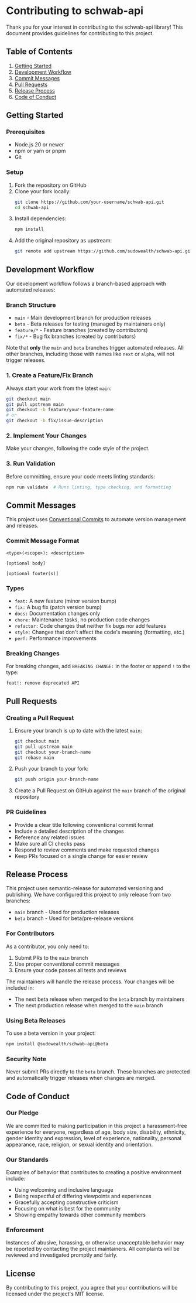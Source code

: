 # Contributing to schwab-api

Thank you for your interest in contributing to the schwab-api library! This
document provides guidelines for contributing to this project.

## Table of Contents

1. [Getting Started](#getting-started)
2. [Development Workflow](#development-workflow)
3. [Commit Messages](#commit-messages)
4. [Pull Requests](#pull-requests)
5. [Release Process](#release-process)
6. [Code of Conduct](#code-of-conduct)

## Getting Started

### Prerequisites

- Node.js 20 or newer
- npm or yarn or pnpm
- Git

### Setup

1. Fork the repository on GitHub
2. Clone your fork locally:
   ```bash
   git clone https://github.com/your-username/schwab-api.git
   cd schwab-api
   ```
3. Install dependencies:
   ```bash
   npm install
   ```
4. Add the original repository as upstream:
   ```bash
   git remote add upstream https://github.com/sudowealth/schwab-api.git
   ```

## Development Workflow

Our development workflow follows a branch-based approach with automated
releases:

### Branch Structure

- `main` - Main development branch for production releases
- `beta` - Beta releases for testing (managed by maintainers only)
- `feature/*` - Feature branches (created by contributors)
- `fix/*` - Bug fix branches (created by contributors)

Note that **only** the `main` and `beta` branches trigger automated releases.
All other branches, including those with names like `next` or `alpha`, will not
trigger releases.

### 1. Create a Feature/Fix Branch

Always start your work from the latest `main`:

```bash
git checkout main
git pull upstream main
git checkout -b feature/your-feature-name
# or
git checkout -b fix/issue-description
```

### 2. Implement Your Changes

Make your changes, following the code style of the project.

### 3. Run Validation

Before committing, ensure your code meets linting standards:

```bash
npm run validate  # Runs linting, type checking, and formatting
```

## Commit Messages

This project uses [Conventional Commits](https://www.conventionalcommits.org/)
to automate version management and releases.

### Commit Message Format

```
<type>(<scope>): <description>

[optional body]

[optional footer(s)]
```

### Types

- `feat:` A new feature (minor version bump)
- `fix:` A bug fix (patch version bump)
- `docs:` Documentation changes only
- `chore:` Maintenance tasks, no production code changes
- `refactor:` Code changes that neither fix bugs nor add features
- `style:` Changes that don't affect the code's meaning (formatting, etc.)
- `perf:` Performance improvements

### Breaking Changes

For breaking changes, add `BREAKING CHANGE:` in the footer or append `!` to the
type:

```
feat!: remove deprecated API
```

## Pull Requests

### Creating a Pull Request

1. Ensure your branch is up to date with the latest `main`:

   ```bash
   git checkout main
   git pull upstream main
   git checkout your-branch-name
   git rebase main
   ```

2. Push your branch to your fork:

   ```bash
   git push origin your-branch-name
   ```

3. Create a Pull Request on GitHub against the `main` branch of the original
   repository

### PR Guidelines

- Provide a clear title following conventional commit format
- Include a detailed description of the changes
- Reference any related issues
- Make sure all CI checks pass
- Respond to review comments and make requested changes
- Keep PRs focused on a single change for easier review

## Release Process

This project uses semantic-release for automated versioning and publishing. We
have configured this project to only release from two branches:

- `main` branch - Used for production releases
- `beta` branch - Used for beta/pre-release versions

### For Contributors

As a contributor, you only need to:

1. Submit PRs to the `main` branch
2. Use proper conventional commit messages
3. Ensure your code passes all tests and reviews

The maintainers will handle the release process. Your changes will be included
in:

- The next beta release when merged to the `beta` branch by maintainers
- The next production release when merged to the `main` branch

### Using Beta Releases

To use a beta version in your project:

```bash
npm install @sudowealth/schwab-api@beta
```

### Security Note

Never submit PRs directly to the `beta` branch. These branches are protected and
automatically trigger releases when changes are merged.

## Code of Conduct

### Our Pledge

We are committed to making participation in this project a harassment-free
experience for everyone, regardless of age, body size, disability, ethnicity,
gender identity and expression, level of experience, nationality, personal
appearance, race, religion, or sexual identity and orientation.

### Our Standards

Examples of behavior that contributes to creating a positive environment
include:

- Using welcoming and inclusive language
- Being respectful of differing viewpoints and experiences
- Gracefully accepting constructive criticism
- Focusing on what is best for the community
- Showing empathy towards other community members

### Enforcement

Instances of abusive, harassing, or otherwise unacceptable behavior may be
reported by contacting the project maintainers. All complaints will be reviewed
and investigated promptly and fairly.

## License

By contributing to this project, you agree that your contributions will be
licensed under the project's MIT license.
